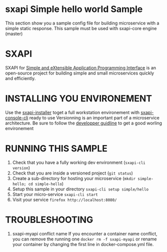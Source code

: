 # sxapi Simple hello world Sample

This section show you a sample config file for building microservice with a simple static response. This sample must be used with sxapi-core engine (master) 

SXAPI
=====
SXAPI for [Simple and eXtensible Application Programming Interface](https://github.com/startxfr/sxapi-core) 
is an open-source project for building simple and small microservices quickly and efficiently.

INSTALLING YOU ENVIRONEMENT
===========================
Use the [sxapi-installer](https://github.com/startxfr/sxapi-installer/blob/master/README.md) toget a full workstation environement with 
[sxapi-console-cli](https://github.com/startxfr/sxapi-console/blob/master/docs/2.CLI.md) ready to use
Versionning is an important part of a microservice architecture. Be sure to follow the [developper guidline](https://github.com/startxfr/sxapi-core/blob/master/docs/2.Develop.md) to get a good worling environement

RUNNING THIS SAMPLE
===================

1. Check that you have a fully working dev environment (```sxapi-cli version```)
2. Check that you are inside a versioned project (```git status```)
3. Create a sub-directory for hosting your microservice (```mkdir simple-hello; cd simple-hello```) 
4. Setup this sample in your directory ```sxapi-cli setup simple/hello```
5. Start your micro-service ```sxapi-cli start```
6. Visit your service ```firefox http://localhost:8080/```

TROUBLESHOOTING
===============

1. sxapi-myapi conflict name
   If you encounter a container name conflict, you can remove the running one ```docker rm -f sxapi-myapi``` or rename your container by changing the first line in docker-compose.yml file.
